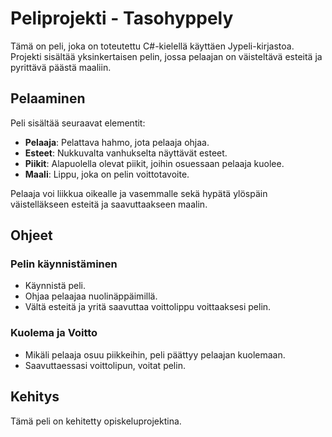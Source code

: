 # Peliprojekti - Tasohyppely

Tämä on peli, joka on toteutettu C#-kielellä käyttäen Jypeli-kirjastoa. Projekti sisältää yksinkertaisen pelin, jossa pelaajan on väisteltävä esteitä ja pyrittävä päästä maaliin.

## Pelaaminen

Peli sisältää seuraavat elementit:

- **Pelaaja**: Pelattava hahmo, jota pelaaja ohjaa.
- **Esteet**: Nukkuvalta vanhukselta näyttävät esteet.
- **Piikit**: Alapuolella olevat piikit, joihin osuessaan pelaaja kuolee.
- **Maali**: Lippu, joka on pelin voittotavoite.

Pelaaja voi liikkua oikealle ja vasemmalle sekä hypätä ylöspäin väistelläkseen esteitä ja saavuttaakseen maalin.

## Ohjeet

### Pelin käynnistäminen

- Käynnistä peli.
- Ohjaa pelaajaa nuolinäppäimillä.
- Vältä esteitä ja yritä saavuttaa voittolippu voittaaksesi pelin.

### Kuolema ja Voitto

- Mikäli pelaaja osuu piikkeihin, peli päättyy pelaajan kuolemaan.
- Saavuttaessasi voittolipun, voitat pelin.

## Kehitys

Tämä peli on kehitetty opiskeluprojektina.
